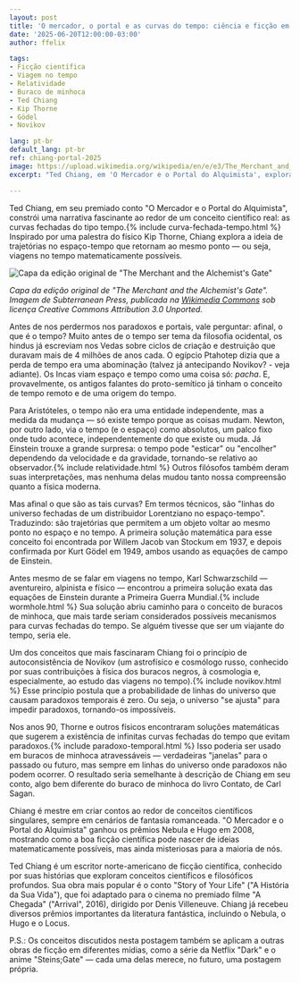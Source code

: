 ```yaml
---
layout: post
title: 'O mercador, o portal e as curvas do tempo: ciência e ficção em Ted Chiang'
date: '2025-06-20T12:00:00-03:00'
author: ffelix

tags:
- Ficção científica
- Viagem no tempo
- Relatividade
- Buraco de minhoca
- Ted Chiang
- Kip Thorne
- Gödel
- Novikov

lang: pt-br
default_lang: pt-br
ref: chiang-portal-2025
image: https://upload.wikimedia.org/wikipedia/en/e/e3/The_Merchant_and_the_Alchemist%27s_Gate.jpg
excerpt: "Ted Chiang, em 'O Mercador e o Portal do Alquimista', explora as curvas fechadas do tipo tempo e a ciência da viagem temporal, misturando física real e ficção. Inspirado por Kip Thorne, Chiang discute paradoxos, buracos de minhoca e o princípio de autoconsistência de Novikov."

---
```


Ted Chiang, em seu premiado conto "O Mercador e o Portal do Alquimista", constrói uma narrativa fascinante ao redor de um conceito científico real: as curvas fechadas do tipo tempo.{% include curva-fechada-tempo.html %} Inspirado por uma palestra do físico Kip Thorne, Chiang explora a ideia de trajetórias no espaço-tempo que retornam ao mesmo ponto — ou seja, viagens no tempo matematicamente possíveis.
<!--more-->

![Capa da edição original de "The Merchant and the Alchemist's Gate"](https://upload.wikimedia.org/wikipedia/en/e/e3/The_Merchant_and_the_Alchemist%27s_Gate.jpg)

*Capa da edição original de "The Merchant and the Alchemist's Gate". Imagem de Subterranean Press, publicada na [Wikimedia Commons](https://en.wikipedia.org/wiki/File:The_Merchant_and_the_Alchemist%27s_Gate.jpg) sob licença Creative Commons Attribution 3.0 Unported.*

Antes de nos perdermos nos paradoxos e portais, vale perguntar: afinal, o que é o tempo? Muito antes de o tempo ser tema da filosofia ocidental, os hindus já escreviam nos Vedas sobre ciclos de criação e destruição que duravam mais de 4 milhões de anos cada. O egípcio Ptahotep dizia que a perda de tempo era uma abominação (talvez já antecipando Novikov? - veja adiante). Os Incas viam espaço e tempo como uma coisa só: _pacha_. E, provavelmente, os antigos falantes do proto-semítico já tinham o conceito de tempo remoto e de uma origem do tempo.

Para Aristóteles, o tempo não era uma entidade independente, mas a medida da mudança — só existe tempo porque as coisas mudam. Newton, por outro lado, via o tempo (e o espaço) como absolutos, um palco fixo onde tudo acontece, independentemente do que existe ou muda. Já Einstein trouxe a grande surpresa: o tempo pode "esticar" ou "encolher" dependendo da velocidade e da gravidade, tornando-se relativo ao observador.{% include relatividade.html %} Outros filósofos também deram suas interpretações, mas nenhuma delas mudou tanto nossa compreensão quanto a física moderna.

Mas afinal o que são as tais curvas? Em termos técnicos, são "linhas do universo fechadas de um distribuidor Lorentziano no espaço-tempo". Traduzindo: são trajetórias que permitem a um objeto voltar ao mesmo ponto no espaço e no tempo. A primeira solução matemática para esse conceito foi encontrada por Willem Jacob van Stockum em 1937, e depois confirmada por Kurt Gödel em 1949, ambos usando as equações de campo de Einstein.

Antes mesmo de se falar em viagens no tempo, Karl Schwarzschild — aventureiro, alpinista e físico — encontrou a primeira solução exata das equações de Einstein durante a Primeira Guerra Mundial.{% include wormhole.html %} Sua solução abriu caminho para o conceito de buracos de minhoca, que mais tarde seriam considerados possíveis mecanismos para curvas fechadas do tempo. Se alguém tivesse que ser um viajante do tempo, seria ele.

Um dos conceitos que mais fascinaram Chiang foi o princípio de autoconsistência de Novikov (um astrofísico e cosmólogo russo, conhecido por suas contribuições à física dos buracos negros, à cosmologia e, especialmente, ao estudo das viagens no tempo).{% include novikov.html %} Esse princípio postula que a probabilidade de linhas do universo que causam paradoxos temporais é zero. Ou seja, o universo "se ajusta" para impedir paradoxos, tornando-os impossíveis.

Nos anos 90, Thorne e outros físicos encontraram soluções matemáticas que sugerem a existência de infinitas curvas fechadas do tempo que evitam paradoxos.{% include paradoxo-temporal.html %} Isso poderia ser usado em buracos de minhoca atravessáveis — verdadeiras "janelas" para o passado ou futuro, mas sempre em linhas do universo onde paradoxos não podem ocorrer. O resultado seria semelhante à descrição de Chiang em seu conto, algo bem diferente do buraco de minhoca do livro Contato, de Carl Sagan.

Chiang é mestre em criar contos ao redor de conceitos científicos singulares, sempre em cenários de fantasia romanceada. "O Mercador e o Portal do Alquimista" ganhou os prêmios Nebula e Hugo em 2008, mostrando como a boa ficção científica pode nascer de ideias matematicamente possíveis, mas ainda misteriosas para a maioria de nós.

Ted Chiang é um escritor norte-americano de ficção científica, conhecido por suas histórias que exploram conceitos científicos e filosóficos profundos. Sua obra mais popular é o conto "Story of Your Life" ("A História da Sua Vida"), que foi adaptado para o cinema no premiado filme "A Chegada" ("Arrival", 2016), dirigido por Denis Villeneuve. Chiang já recebeu diversos prêmios importantes da literatura fantástica, incluindo o Nebula, o Hugo e o Locus.

P.S.: Os conceitos discutidos nesta postagem também se aplicam a outras obras de ficção em diferentes mídias, como a série da Netflix "Dark" e o anime "Steins;Gate" — cada uma delas merece, no futuro, uma postagem própria.
